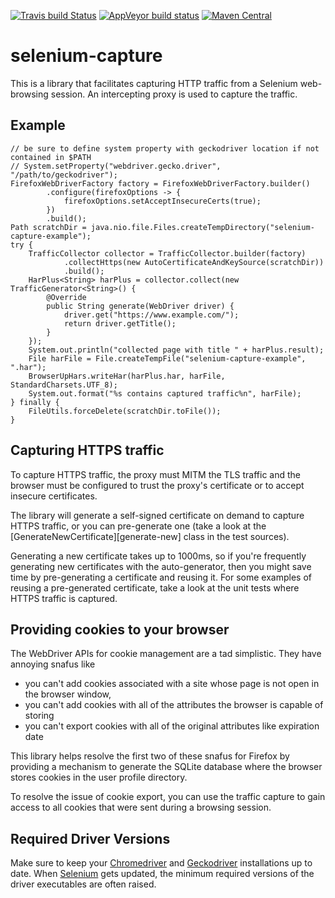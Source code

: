 [![Travis build Status](https://travis-ci.org/mike10004/selenium-capture.svg?branch=master)](https://travis-ci.org/mike10004/selenium-capture)
[![AppVeyor build status](https://ci.appveyor.com/api/projects/status/fuk4sjvhjl66or7f?svg=true)](https://ci.appveyor.com/project/mike10004/selenium-capture)
[![Maven Central](https://img.shields.io/maven-central/v/com.github.mike10004/selenium-capture.svg)](https://repo1.maven.org/maven2/com/github/mike10004/selenium-capture/)

selenium-capture
=============

This is a library that facilitates capturing HTTP traffic from a Selenium 
web-browsing session. An intercepting proxy is used to capture the traffic.

Example
-------

    // be sure to define system property with geckodriver location if not contained in $PATH
    // System.setProperty("webdriver.gecko.driver", "/path/to/geckodriver");
    FirefoxWebDriverFactory factory = FirefoxWebDriverFactory.builder()
            .configure(firefoxOptions -> {
                firefoxOptions.setAcceptInsecureCerts(true);
            })
            .build();
    Path scratchDir = java.nio.file.Files.createTempDirectory("selenium-capture-example");
    try {
        TrafficCollector collector = TrafficCollector.builder(factory)
                .collectHttps(new AutoCertificateAndKeySource(scratchDir))
                .build();
        HarPlus<String> harPlus = collector.collect(new TrafficGenerator<String>() {
            @Override
            public String generate(WebDriver driver) {
                driver.get("https://www.example.com/");
                return driver.getTitle();
            }
        });
        System.out.println("collected page with title " + harPlus.result);
        File harFile = File.createTempFile("selenium-capture-example", ".har");
        BrowserUpHars.writeHar(harPlus.har, harFile, StandardCharsets.UTF_8);
        System.out.format("%s contains captured traffic%n", harFile);
    } finally {
        FileUtils.forceDelete(scratchDir.toFile());
    }

Capturing HTTPS traffic
-----------------------

To capture HTTPS traffic, the proxy must MITM the TLS traffic and the browser 
must be configured to trust the proxy's certificate or to accept insecure 
certificates. 

The library will generate a self-signed certificate on demand to capture HTTPS
traffic, or you can pre-generate one (take a look at the 
[GenerateNewCertificate][generate-new] class in the test sources).

Generating a new certificate takes up to 1000ms, so if you're frequently 
generating new certificates with the auto-generator, then you might save time 
by pre-generating a certificate and reusing it. For some examples of reusing 
a pre-generated certificate, take a look at the unit tests where HTTPS traffic 
is captured.

Providing cookies to your browser
---------------------------------

The WebDriver APIs for cookie management are a tad simplistic. They have 
annoying snafus like 

* you can't add cookies associated with a site whose page is not open in the 
  browser window, 
* you can't add cookies with all of the attributes the browser is capable of
  storing
* you can't export cookies with all of the original attributes like expiration
  date

This library helps resolve the first two of these snafus for Firefox by 
providing a mechanism to generate the SQLite database where the browser stores 
cookies in the user profile directory.

To resolve the issue of cookie export, you can use the traffic capture to 
gain access to all cookies that were sent during a browsing session.

Required Driver Versions
------------------------

Make sure to keep your [Chromedriver][chromedriver-downloads] and 
[Geckodriver][geckodriver-releases] installations up to date. When 
[Selenium][selenium-releases] gets updated, the minimum required versions 
of the driver executables are often raised. 

[geckodriver-releases]: https://github.com/mozilla/geckodriver/releases
[chromedriver-downloads]: https://sites.google.com/a/chromium.org/chromedriver/downloads
[selenium-releases]: https://github.com/SeleniumHQ/selenium/releases
